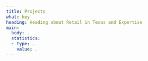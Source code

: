 ```yaml
---
title: Projects
what: hey
heading: Heading about Retail in Texas and Expertise
main:
  body: .
  statistics:
  - type: .
    value: .
---
```

